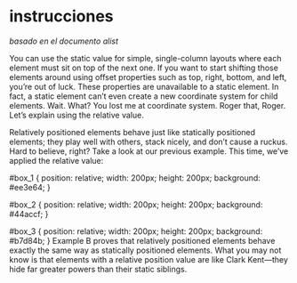 # instrucciones

_basado en el documento alist_

You can use the static value for simple, single-column layouts where each element must sit on top of the next one. If you want to start shifting those elements around using offset properties such as top, right, bottom, and left, you’re out of luck. These properties are unavailable to a static element. In fact, a static element can’t even create a new coordinate system for child elements. Wait. What? You lost me at coordinate system. Roger that, Roger. Let’s explain using the relative value.

Relatively positioned elements behave just like statically positioned elements; they play well with others, stack nicely, and don’t cause a ruckus. Hard to believe, right? Take a look at our previous example. This time, we’ve applied the relative value:

#box_1 {
	position: relative;
	width: 200px;
	height: 200px;
	background: #ee3e64;
}

#box_2 {
	position: relative;
	width: 200px;
	height: 200px;
	background: #44accf;
}

#box_3 {
	position: relative;
	width: 200px;
	height: 200px;
	background: #b7d84b;
}
Example B proves that relatively positioned elements behave exactly the same way as statically positioned elements. What you may not know is that elements with a relative position value are like Clark Kent—they hide far greater powers than their static siblings.
